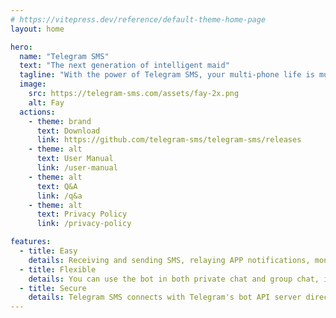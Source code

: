 ```yaml
---
# https://vitepress.dev/reference/default-theme-home-page
layout: home

hero:
  name: "Telegram SMS"
  text: "The next generation of intelligent maid"
  tagline: "With the power of Telegram SMS, your multi-phone life is much easier than before."
  image:
    src: https://telegram-sms.com/assets/fay-2x.png
    alt: Fay
  actions:
    - theme: brand
      text: Download
      link: https://github.com/telegram-sms/telegram-sms/releases
    - theme: alt
      text: User Manual
      link: /user-manual
    - theme: alt
      text: Q&A
      link: /q&a
    - theme: alt
      text: Privacy Policy
      link: /privacy-policy

features:
  - title: Easy
    details: Receiving and sending SMS, relaying APP notifications, monitoring battery status... All stuff can be done with a single Telegram bot.
  - title: Flexible
    details: You can use the bot in both private chat and group chat, in case you have more than 2 Android phones, or sharing the bot with other people.
  - title: Secure
    details: Telegram SMS connects with Telegram's bot API server directly, no 3rd-party services involved.
---
```


